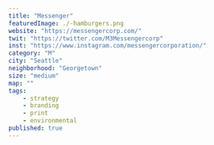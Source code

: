 ```yaml
---
title: "Messenger"
featuredImage: ./-hamburgers.png
website: "https://messengercorp.com/"
twit: "https://twitter.com/M3Messengercorp"
inst: "https://www.instagram.com/messengercorporation/"
category: "M"
city: "Seattle"
neighborhood: "Georgetown"
size: "medium"
map: ""
tags:
    - strategy
    - branding
    - print
    - environmental
published: true
---
```




